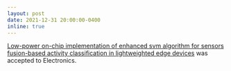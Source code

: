 ```yaml
---
layout: post
date: 2021-12-31 20:00:00-0400
inline: true
---
```


<u>Low-power on-chip implementation of enhanced svm algorithm for sensors fusion-based activity classification in lightweighted edge devices</u> was accepted to Electronics.